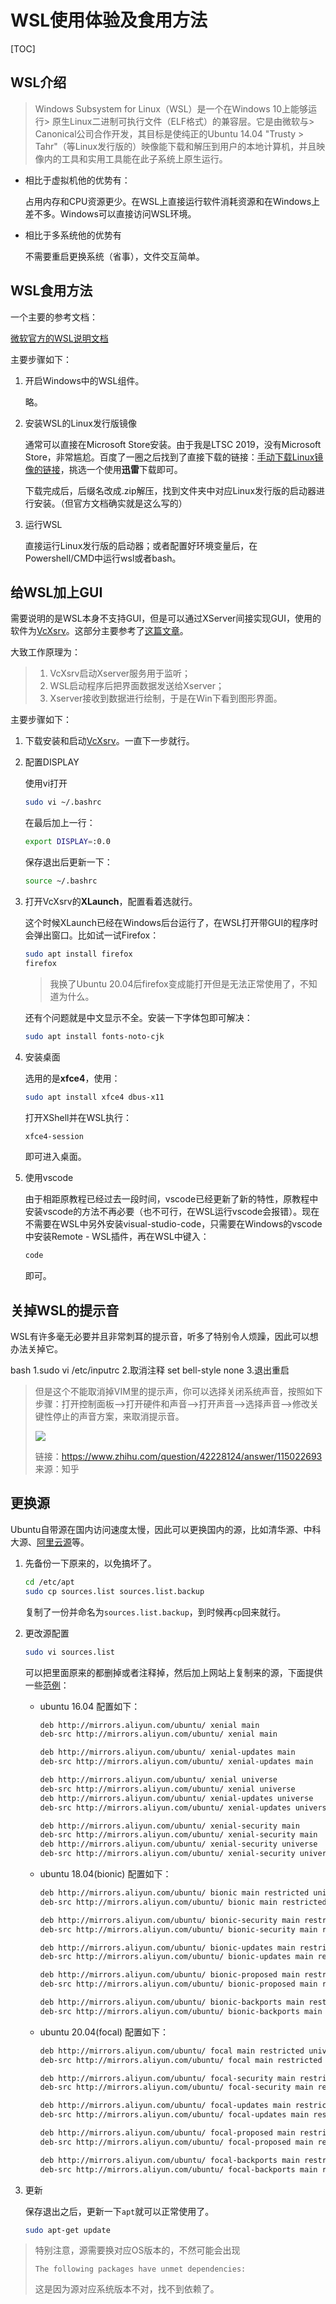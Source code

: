 # WSL使用体验及食用方法

[TOC]

## WSL介绍
> Windows Subsystem for Linux（WSL）是一个在Windows 10上能够运行> 原生Linux二进制可执行文件（ELF格式）的兼容层。它是由微软与> Canonical公司合作开发，其目标是使纯正的Ubuntu 14.04 "Trusty > Tahr"（等Linux发行版的）映像能下载和解压到用户的本地计算机，并且映像内的工具和实用工具能在此子系统上原生运行。

- 相比于虚拟机他的优势有：

    占用内存和CPU资源更少。在WSL上直接运行软件消耗资源和在Windows上差不多。Windows可以直接访问WSL环境。

- 相比于多系统他的优势有 

    不需要重启更换系统（省事），文件交互简单。

## WSL食用方法
一个主要的参考文档：

[微软官方的WSL说明文档](https://docs.microsoft.com/en-us/windows/wsl/install-on-server)

主要步骤如下：

1. 开启Windows中的WSL组件。

    略。

2. 安装WSL的Linux发行版镜像

    通常可以直接在Microsoft Store安装。由于我是LTSC 2019，没有Microsoft Store，非常尴尬。百度了一圈之后找到了直接下载的链接：[手动下载Linux镜像的链接](https://docs.microsoft.com/en-us/windows/wsl/install-manual)，挑选一个使用**迅雷**下载即可。

    下载完成后，后缀名改成.zip解压，找到文件夹中对应Linux发行版的启动器进行安装。（但官方文档确实就是这么写的）

3. 运行WSL

    直接运行Linux发行版的启动器；或者配置好环境变量后，在Powershell/CMD中运行wsl或者bash。

## 给WSL加上GUI
需要说明的是WSL本身不支持GUI，但是可以通过XServer间接实现GUI，使用的软件为[VcXsrv](https://sourceforge.net/projects/vcxsrv/)。这部分主要参考了[这篇文章](https://blog.csdn.net/w_weilan/article/details/82862913)。

大致工作原理为：
> 1. VcXsrv启动Xserver服务用于监听；
> 2. WSL启动程序后把界面数据发送给Xserver；
> 3. Xserver接收到数据进行绘制，于是在Win下看到图形界面。

主要步骤如下：
1. 下载安装和启动[VcXsrv](https://sourceforge.net/projects/vcxsrv/)。一直下一步就行。
   
2. 配置DISPLAY
   
    使用vi打开
    ```bash
    sudo vi ~/.bashrc
    ```

    在最后加上一行：
    ```bash
    export DISPLAY=:0.0
    ```

    保存退出后更新一下：
    ```bash
    source ~/.bashrc
    ```

3. 打开VcXsrv的**XLaunch**，配置看着选就行。

    这个时候XLaunch已经在Windows后台运行了，在WSL打开带GUI的程序时会弹出窗口。比如试一试Firefox：
    ```bash
    sudo apt install firefox
    firefox
    ```
    > 我换了Ubuntu 20.04后firefox变成能打开但是无法正常使用了，不知道为什么。

    还有个问题就是中文显示不全。安装一下字体包即可解决：
    ```bash
    sudo apt install fonts-noto-cjk
    ```

4. 安装桌面
   
    选用的是**xfce4**，使用：
    ```bash
    sudo apt install xfce4 dbus-x11
    ```

    打开XShell并在WSL执行：
    ```bash
    xfce4-session
    ```
    即可进入桌面。

5. 使用vscode
   
    由于相距原教程已经过去一段时间，vscode已经更新了新的特性，原教程中安装vscode的方法不再必要（也不可行，在WSL运行vscode会报错）。现在不需要在WSL中另外安装visual-studio-code，只需要在Windows的vscode中安装Remote - WSL插件，再在WSL中键入：
    ```bash
    code
    ```
    即可。

## 关掉WSL的提示音
WSL有许多毫无必要并且非常刺耳的提示音，听多了特别令人烦躁，因此可以想办法关掉它。

bash
1.sudo vi /etc/inputrc
2.取消注释 set bell-style none
3.退出重启

> 但是这个不能取消掉VIM里的提示声，你可以选择关闭系统声音，按照如下步骤：打开控制面板——>打开硬件和声音——>打开声音——>选择声音——>修改关键性停止的声音方案，来取消提示音。
> 
> ![](https://pic1.zhimg.com/50/07378255d876ce3830964b5f0b29b05a_hd.jpg)
> 
> 链接：https://www.zhihu.com/question/42228124/answer/115022693
> 来源：知乎


## 更换源
Ubuntu自带源在国内访问速度太慢，因此可以更换国内的源，比如清华源、中科大源、[阿里云源](https://developer.aliyun.com/mirror/)等。

1. 先备份一下原来的，以免搞坏了。
    ```bash
    cd /etc/apt
    sudo cp sources.list sources.list.backup
    ```
    复制了一份并命名为`sources.list.backup`，到时候再`cp`回来就行。

2. 更改源配置
    ```bash
    sudo vi sources.list
    ```
    可以把里面原来的都删掉或者注释掉，然后加上网站上复制来的源，下面提供一些[范例](https://developer.aliyun.com/mirror/ubuntu?spm=a2c6h.13651102.0.0.3e221b11waT1Yb)：

    - ubuntu 16.04 配置如下：
        ```bash
        deb http://mirrors.aliyun.com/ubuntu/ xenial main
        deb-src http://mirrors.aliyun.com/ubuntu/ xenial main

        deb http://mirrors.aliyun.com/ubuntu/ xenial-updates main
        deb-src http://mirrors.aliyun.com/ubuntu/ xenial-updates main

        deb http://mirrors.aliyun.com/ubuntu/ xenial universe
        deb-src http://mirrors.aliyun.com/ubuntu/ xenial universe
        deb http://mirrors.aliyun.com/ubuntu/ xenial-updates universe
        deb-src http://mirrors.aliyun.com/ubuntu/ xenial-updates universe

        deb http://mirrors.aliyun.com/ubuntu/ xenial-security main
        deb-src http://mirrors.aliyun.com/ubuntu/ xenial-security main
        deb http://mirrors.aliyun.com/ubuntu/ xenial-security universe
        deb-src http://mirrors.aliyun.com/ubuntu/ xenial-security universe
        ```

    - ubuntu 18.04(bionic) 配置如下：
        ```bash
        deb http://mirrors.aliyun.com/ubuntu/ bionic main restricted universe multiverse
        deb-src http://mirrors.aliyun.com/ubuntu/ bionic main restricted universe multiverse

        deb http://mirrors.aliyun.com/ubuntu/ bionic-security main restricted universe multiverse
        deb-src http://mirrors.aliyun.com/ubuntu/ bionic-security main restricted universe multiverse

        deb http://mirrors.aliyun.com/ubuntu/ bionic-updates main restricted universe multiverse
        deb-src http://mirrors.aliyun.com/ubuntu/ bionic-updates main restricted universe multiverse

        deb http://mirrors.aliyun.com/ubuntu/ bionic-proposed main restricted universe multiverse
        deb-src http://mirrors.aliyun.com/ubuntu/ bionic-proposed main restricted universe multiverse

        deb http://mirrors.aliyun.com/ubuntu/ bionic-backports main restricted universe multiverse
        deb-src http://mirrors.aliyun.com/ubuntu/ bionic-backports main restricted universe multiverse
        ```

    - ubuntu 20.04(focal) 配置如下：
        ```bash
        deb http://mirrors.aliyun.com/ubuntu/ focal main restricted universe multiverse
        deb-src http://mirrors.aliyun.com/ubuntu/ focal main restricted universe multiverse

        deb http://mirrors.aliyun.com/ubuntu/ focal-security main restricted universe multiverse
        deb-src http://mirrors.aliyun.com/ubuntu/ focal-security main restricted universe multiverse

        deb http://mirrors.aliyun.com/ubuntu/ focal-updates main restricted universe multiverse
        deb-src http://mirrors.aliyun.com/ubuntu/ focal-updates main restricted universe multiverse

        deb http://mirrors.aliyun.com/ubuntu/ focal-proposed main restricted universe multiverse
        deb-src http://mirrors.aliyun.com/ubuntu/ focal-proposed main restricted universe multiverse

        deb http://mirrors.aliyun.com/ubuntu/ focal-backports main restricted universe multiverse
        deb-src http://mirrors.aliyun.com/ubuntu/ focal-backports main restricted universe multiverse
        ```

3. 更新

    保存退出之后，更新一下`apt`就可以正常使用了。
    ```bash
    sudo apt-get update
    ```

> 特别注意，源需要换对应OS版本的，不然可能会出现
> ```
> The following packages have unmet dependencies:
> ```
> 这是因为源对应系统版本不对，找不到依赖了。



